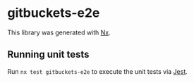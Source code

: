# gitbuckets-e2e

This library was generated with [Nx](https://nx.dev).

## Running unit tests

Run `nx test gitbuckets-e2e` to execute the unit tests via [Jest](https://jestjs.io).
